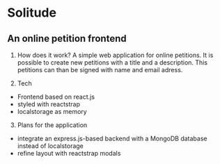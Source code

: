 # Solitude
## An online petition frontend

1. How does it work?
A simple web application for online petitions. It is possible to create new petitions with a title and a description. This petitions can than be signed with name and email adress. 

2. Tech
- Frontend based on react.js  
- styled with reactstrap
- localstorage as memory

3. Plans for the application
- integrate an express.js-based backend with a MongoDB database instead of localstorage
- refine layout with reactstrap modals 

